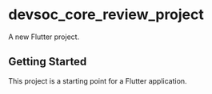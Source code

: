 # devsoc_core_review_project

A new Flutter project.

## Getting Started

This project is a starting point for a Flutter application.
